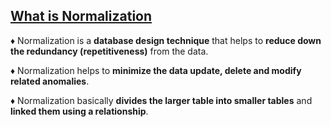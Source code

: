 ## <u>What is Normalization</u>

♦ Normalization is a **database design technique** that helps to **reduce down the redundancy (repetitiveness)** from the data.

♦ Normalization helps to **minimize the data update, delete and modify related anomalies**.

♦ Normalization basically **divides the larger table into smaller tables** and **linked them using a relationship**.


